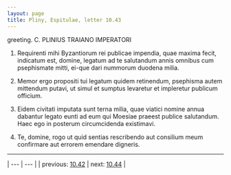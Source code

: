 ```yaml
---
layout: page
title: Pliny, Espitulae, letter 10.43
---
```


greeting. C. PLINIUS TRAIANO IMPERATORI



1. Requirenti mihi Byzantiorum rei publicae impendia, quae maxima fecit, indicatum est, domine, legatum ad te salutandum annis omnibus cum psephismate mitti, ei-que dari nummorum duodena milia.



2. Memor ergo propositi tui legatum quidem retinendum, psephisma autem mittendum putavi, ut simul et sumptus levaretur et impleretur publicum officium.



3. Eidem civitati imputata sunt terna milia, quae viatici nomine annua dabantur legato eunti ad eum qui Moesiae praeest publice salutandum. Haec ego in posterum circumcidenda existimavi.



4. Te, domine, rogo ut quid sentias rescribendo aut consilium meum confirmare aut errorem emendare digneris.



---

| --- | --- |
| previous: [10.42](../10.42/) | next: [10.44](../10.44/) |